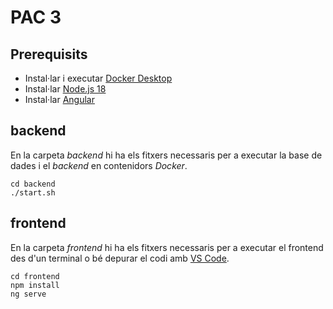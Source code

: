 # PAC 3

## Prerequisits
- Instal·lar i executar [Docker Desktop](https://www.docker.com/products/docker-desktop/)
- Instal·lar [Node.js 18](https://nodejs.org/en/download/package-manager/current)
- Instal·lar [Angular](https://angular.dev/tools/cli/setup-local)

## backend
En la carpeta *backend* hi ha els fitxers necessaris per a executar la base de dades i el *backend* en contenidors *Docker*.
```
cd backend
./start.sh
```

## frontend
En la carpeta *frontend* hi ha els fitxers necessaris per a executar el frontend des d'un terminal o bé depurar el codi amb [VS Code](https://code.visualstudio.com/).
```
cd frontend
npm install
ng serve
```
